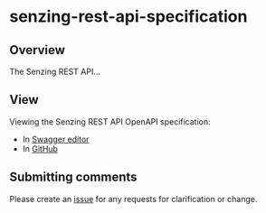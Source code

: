 # senzing-rest-api-specification

## Overview

The Senzing REST API...

## View

Viewing the Senzing REST API OpenAPI specification:

- In [Swagger editor](http://editor.swagger.io/?url=https://raw.githubusercontent.com/Senzing/senzing-rest-api-specification/master/senzing-rest-api.yaml)
- In [GitHub](senzing-rest-api.yaml)

## Submitting comments

Please create an [issue](https://github.com/Senzing/senzing-rest-api-specification/issues) for any requests for clarification or change.
